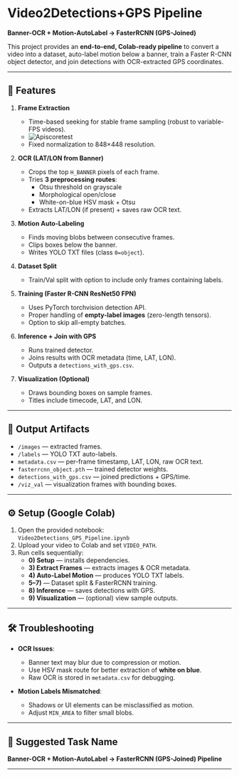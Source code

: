 # Video2Detections+GPS Pipeline  
**Banner-OCR + Motion-AutoLabel → FasterRCNN (GPS-Joined)**

This project provides an **end-to-end, Colab-ready pipeline** to convert a video into a dataset, auto-label motion below a banner, train a Faster R-CNN object detector, and join detections with OCR-extracted GPS coordinates.

---

## 🚀 Features
1. **Frame Extraction**  
   - Time-based seeking for stable frame sampling (robust to variable-FPS videos).
   - ![Apiscoretest](Apiscoretest.png) 
   - Fixed normalization to 848×448 resolution.  

2. **OCR (LAT/LON from Banner)**  
   - Crops the top `H_BANNER` pixels of each frame.  
   - Tries **3 preprocessing routes**:  
     - Otsu threshold on grayscale  
     - Morphological open/close  
     - White-on-blue HSV mask + Otsu  
   - Extracts LAT/LON (if present) + saves raw OCR text.  

3. **Motion Auto-Labeling**  
   - Finds moving blobs between consecutive frames.  
   - Clips boxes below the banner.  
   - Writes YOLO TXT files (class `0=object`).  

4. **Dataset Split**  
   - Train/Val split with option to include only frames containing labels.  

5. **Training (Faster R-CNN ResNet50 FPN)**  
   - Uses PyTorch torchvision detection API.  
   - Proper handling of **empty-label images** (zero-length tensors).  
   - Option to skip all-empty batches.  

6. **Inference + Join with GPS**  
   - Runs trained detector.  
   - Joins results with OCR metadata (time, LAT, LON).  
   - Outputs a `detections_with_gps.csv`.  

7. **Visualization (Optional)**  
   - Draws bounding boxes on sample frames.  
   - Titles include timecode, LAT, and LON.  

---

## 📂 Output Artifacts
- `/images` — extracted frames.  
- `/labels` — YOLO TXT auto-labels.  
- `metadata.csv` — per-frame timestamp, LAT, LON, raw OCR text.  
- `fasterrcnn_object.pth` — trained detector weights.  
- `detections_with_gps.csv` — joined predictions + GPS/time.  
- `/viz_val` — visualization frames with bounding boxes.  

---

## ⚙️ Setup (Google Colab)
1. Open the provided notebook:  
   `Video2Detections_GPS_Pipeline.ipynb`
2. Upload your video to Colab and set `VIDEO_PATH`.  
3. Run cells sequentially:
   - **0) Setup** — installs dependencies.  
   - **3) Extract Frames** — extracts images & OCR metadata.  
   - **4) Auto-Label Motion** — produces YOLO TXT labels.  
   - **5–7)** — Dataset split & FasterRCNN training.  
   - **8) Inference** — saves detections with GPS.  
   - **9) Visualization** — (optional) view sample outputs.  

---

## 🛠 Troubleshooting
- **OCR Issues**:  
  - Banner text may blur due to compression or motion.  
  - Use HSV mask route for better extraction of **white on blue**.  
  - Raw OCR is stored in `metadata.csv` for debugging.  

- **Motion Labels Mismatched**:  
  - Shadows or UI elements can be misclassified as motion.  
  - Adjust `MIN_AREA` to filter small blobs.  

---

## 📌 Suggested Task Name
**Banner-OCR + Motion-AutoLabel → FasterRCNN (GPS-Joined) Pipeline**  


---



